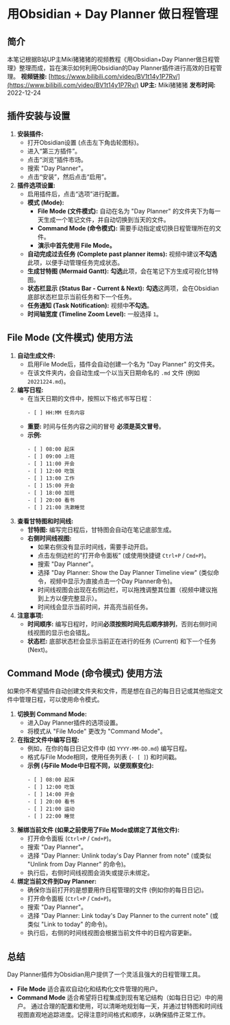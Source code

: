 # 用Obsidian + Day Planner 做日程管理
## 简介
本笔记根据B站UP主Miki猪猪猪的视频教程《用Obsidian+Day Planner做日程管理》整理而成，旨在演示如何利用Obsidian的Day Planner插件进行高效的日程管理。
**视频链接:** [https://www.bilibili.com/video/BV1t14y1P7Rv/](https://www.bilibili.com/video/BV1t14y1P7Rv/)
**UP主:** Miki猪猪猪
**发布时间:** 2022-12-24
## 插件安装与设置
1.  **安装插件:**
    * 打开Obsidian设置 (点击左下角齿轮图标)。
    * 进入“第三方插件”。
    * 点击“浏览”插件市场。
    * 搜索 "Day Planner"。
    * 点击“安装”，然后点击“启用”。
2.  **插件选项设置:**
    * 启用插件后，点击“选项”进行配置。
    * **模式 (Mode):**
        * **File Mode (文件模式):** 自动在名为 "Day Planner" 的文件夹下为每一天生成一个笔记文件，并自动切换到当天的文件。
        * **Command Mode (命令模式):** 需要手动指定或切换日程管理所在的文件。
        * **演示中首先使用 File Mode。**
    * **自动完成过去任务 (Complete past planner items):** 视频中建议**不勾选**此项，以便手动管理任务完成状态。
    * **生成甘特图 (Mermaid Gantt):** **勾选**此项，会在笔记下方生成可视化甘特图。
    * **状态栏显示 (Status Bar - Current & Next):** **勾选**这两项，会在Obsidian底部状态栏显示当前任务和下一个任务。
    * **任务通知 (Task Notification):** 视频中**不勾选**。
    * **时间轴宽度 (Timeline Zoom Level):** 一般选择 `1`。
## File Mode (文件模式) 使用方法
1.  **自动生成文件:**
    * 启用File Mode后，插件会自动创建一个名为 "Day Planner" 的文件夹。
    * 在该文件夹内，会自动生成一个以当天日期命名的 `.md` 文件 (例如 `20221224.md`)。
2.  **编写日程:**
    * 在当天日期的文件中，按照以下格式书写日程：
        ```
        - [ ] HH:MM 任务内容
        ```
    * **重要:** 时间与任务内容之间的冒号 **必须是英文冒号**。
    * **示例:**
        ```
        - [ ] 08:00 起床
        - [ ] 09:00 上班
        - [ ] 11:00 开会
        - [ ] 12:00 吃饭
        - [ ] 13:00 工作
        - [ ] 15:00 开会
        - [ ] 18:00 加班
        - [ ] 20:00 看书
        - [ ] 21:00 洗漱睡觉
        ```
3.  **查看甘特图和时间线:**
    * **甘特图:** 编写完日程后，甘特图会自动在笔记底部生成。
    * **右侧时间线视图:**
        * 如果右侧没有显示时间线，需要手动开启。
        * 点击左侧边栏的“打开命令面板” (或使用快捷键 `Ctrl+P` / `Cmd+P`)。
        * 搜索 "Day Planner"。
        * 选择 "Day Planner: Show the Day Planner Timeline view" (类似命令，视频中显示为直接点击一个Day Planner命令)。
        * 时间线视图会出现在右侧边栏，可以拖拽调整其位置（视频中建议拖到上方以便完整显示）。
        * 时间线会显示当前时间，并高亮当前任务。
4.  **注意事项:**
    * **时间顺序:** 编写日程时，时间**必须按照时间先后顺序排列**，否则右侧时间线视图的显示也会错乱。
    * **状态栏:** 底部状态栏会显示当前正在进行的任务 (Current) 和下一个任务 (Next)。
## Command Mode (命令模式) 使用方法
如果你不希望插件自动创建文件夹和文件，而是想在自己的每日日记或其他指定文件中管理日程，可以使用命令模式。
1.  **切换到 Command Mode:**
    * 进入Day Planner插件的选项设置。
    * 将模式从 "File Mode" 更改为 "Command Mode"。
2.  **在指定文件中编写日程:**
    * 例如，在你的每日日记文件中 (如 `YYYY-MM-DD.md`) 编写日程。
    * 格式与File Mode相同，使用任务列表 (`- [ ]`) 和时间戳。
    * **示例 (与File Mode中日程不同，以便观察变化):**
        ```
        - [ ] 08:00 起床
        - [ ] 12:00 吃饭
        - [ ] 14:00 开会
        - [ ] 20:00 看书
        - [ ] 21:00 运动
        - [ ] 22:00 睡觉
        ```
3.  **解绑当前文件 (如果之前使用了File Mode或绑定了其他文件):**
    * 打开命令面板 (`Ctrl+P` / `Cmd+P`)。
    * 搜索 "Day Planner"。
    * 选择 "Day Planner: Unlink today's Day Planner from note" (或类似 "Unlink from Day Planner" 的命令)。
    * 执行后，右侧时间线视图会消失或提示未绑定。
4.  **绑定当前文件到Day Planner:**
    * 确保你当前打开的是想要用作日程管理的文件 (例如你的每日日记)。
    * 打开命令面板 (`Ctrl+P` / `Cmd+P`)。
    * 搜索 "Day Planner"。
    * 选择 "Day Planner: Link today's Day Planner to the current note" (或类似 "Link to today" 的命令)。
    * 执行后，右侧的时间线视图会根据当前文件中的日程内容更新。
## 总结
Day Planner插件为Obsidian用户提供了一个灵活且强大的日程管理工具。
* **File Mode** 适合喜欢自动化和结构化文件管理的用户。
* **Command Mode** 适合希望将日程集成到现有笔记结构（如每日日记）中的用户。
通过合理的配置和使用，可以清晰地规划每一天，并通过甘特图和时间线视图直观地追踪进度。记得注意时间格式和顺序，以确保插件正常工作。